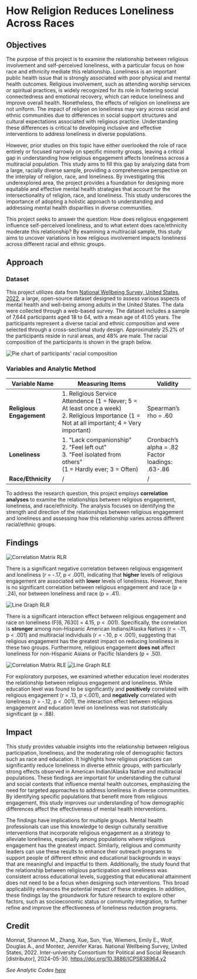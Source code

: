 # How Religion Reduces Loneliness Across Races

## Objectives
The purpose of this project is to examine the relationship between religious involvement and self-perceived loneliness, with a particular focus on how race and ethnicity mediate this relationship. Loneliness is an important public health issue that is strongly associated with poor physical and mental health outcomes. Religious involvement, such as attending worship services or spiritual practices, is widely recognized for its role in fostering social connectedness and emotional recovery, which can reduce loneliness and improve overall health. Nonetheless, the effects of religion on loneliness are not uniform. The impact of religion on loneliness may vary across racial and ethnic communities due to differences in social support structures and cultural expectations associated with religious practice. Understanding these differences is critical to developing inclusive and effective interventions to address loneliness in diverse populations.

However, prior studies on this topic have either overlooked the role of race entirely or focused narrowly on specific minority groups, leaving a critical gap in understanding how religious engagement affects loneliness across a multiracial population. This study aims to fill this gap by analyzing data from a large, racially diverse sample, providing a comprehensive perspective on the interplay of religion, race, and loneliness. By investigating this underexplored area, the project provides a foundation for designing more equitable and effective mental health strategies that account for the intersectionality of religion, race, and loneliness. This study underscores the importance of adopting a holistic approach to understanding and addressing mental health disparities in diverse communities.
  
This project seeks to answer the question: How does religious engagement influence self-perceived loneliness, and to what extent does race/ethnicity moderate this relationship? By examining a multiracial sample, this study aims to uncover variations in how religious involvement impacts loneliness across different racial and ethnic groups.

## Approach
### Dataset
This project utilizes data from [National Wellbeing Survey, United States, 2022](https://www.icpsr.umich.edu/web/ICPSR/studies/38964/summary), a large, open-source dataset designed to assess various aspects of mental health and well-being among adults in the United States. The data were collected through a web-based survey. The dataset includes a sample of 7,644 participants aged 18 to 64, with a mean age of 41.05 years. The participants represent a diverse racial and ethnic composition and were selected through a cross-sectional study design. Approximately 25.2% of the participants reside in rural areas, and 48% are male. The racial composition of the participants is shown in the graph below.
  
![Pie chart of participants' racial composition](MyProject_files/figure-gfm/unnamed-chunk-2-1.png)
  
### Variables and Analytic Method
| Variable Name | Measuring Items | Validity |
| --- | --- | --- |
| **Religious Engagement** | 1. Religious Service Attendence (1 = Never; 5 = At least once a week) <br> 2. Religious Importance (1 = Not at all important; 4 = Very important) | Spearman’s rho = .60 |
| **Loneliness** | 1. "Lack companionship" <br> 2. "Feel left out" <br> 3. "Feel isolated from others" <br> (1 = Hardly ever; 3 = Often) | Cronbach’s alpha = .82 <br> Factor loadings: .63-.86 |
| **Race/Ethnicity** | / | / |

To address the research question, this project employs **correlation analyses** to examine the relationships between religious engagement, loneliness, and race/ethnicity. The analysis focuses on identifying the strength and direction of the relationships between religious engagement and loneliness and assessing how this relationship varies across different racial/ethnic groups.

## Findings
![Correlation Matrix RLR](MyProject_files/figure-gfm/unnamed-chunk-6-1.png)

There is a significant negative correlation between religious engagement and loneliness (r = -.17, p < .001), indicating that **higher** levels of religious engagement are associated with **lower** levels of loneliness. However, there is no significant correlation between religious engagement and race (p = .24), nor between loneliness and race (p = .41).

![Line Graph RLR](MyProject_files/figure-gfm/unnamed-chunk-10-4.png)

There is a significant interaction effect between religious engagement and race on loneliness (F[6, 7630] = 4.15, p < .001). Specifically, the correlation is **stronger** among non-Hispanic American Indians/Alaska Natives (r = -.11, p < .001) and multiracial individuals  (r = -.10, p < .001), suggesting that religious engagement has the greatest impact on reducing loneliness in these two groups. Furthermore, religious engagement **does not** affect loneliness for non-Hispanic Asians or Pacific Islanders (p = .50).

![Correlation Matrix RLE](MyProject_files/figure-gfm/unnamed-chunk-9-1.png)
![Line Graph RLE](MyProject_files/figure-gfm/unnamed-chunk-9-2.png)

For exploratory purposes, we examined whether education level moderates the relationship between religious engagement and loneliness. While education level was found to be significantly and **positively** correlated with religious engagement (r = .13, p <.001), and **negatively** correlated with loneliness (r = -.12, p < .001), the interaction effect between religious engagement and education level on loneliness was not statistically significant (p = .88).

## Impact
This study provides valuable insights into the relationship between religious participation, loneliness, and the moderating role of demographic factors such as race and education. It highlights how religious practices can significantly reduce loneliness in diverse ethnic groups, with particularly strong effects observed in American Indian/Alaska Native and multiracial populations. These findings are important for understanding the cultural and social contexts that influence mental health outcomes, emphasizing the need for targeted approaches to address loneliness in diverse communities. By identifying specific populations that benefit more from religious engagement, this study improves our understanding of how demographic differences affect the effectiveness of mental health interventions.

The findings have implications for multiple groups. Mental health professionals can use this knowledge to design culturally sensitive interventions that incorporate religious engagement as a strategy to alleviate loneliness, especially among populations where religious engagement has the greatest impact. Similarly, religious and community leaders can use these results to enhance their outreach programs to support people of different ethnic and educational backgrounds in ways that are meaningful and impactful to them. Additionally, the study found that the relationship between religious participation and loneliness was consistent across educational levels, suggesting that educational attainment does not need to be a focus when designing such interventions. This broad applicability enhances the potential impact of these strategies. In addition, these findings lay the groundwork for future research to explore other factors, such as socioeconomic status or community integration, to further refine and improve the effectiveness of loneliness reduction programs.

## Credit
Monnat, Shannon M., Zhang, Xue, Sun, Yue, Wiemers, Emily E., Wolf, Douglas A., and Montez, Jennifer Karas. National Wellbeing Survey, United States, 2022. Inter-university Consortium for Political and Social Research [distributor], 2024-05-30. https://doi.org/10.3886/ICPSR38964.v2

*See Analytic Codes [here](https://github.com/LeticiaZhang/PROJECT/blob/main/MyProject.md)*
